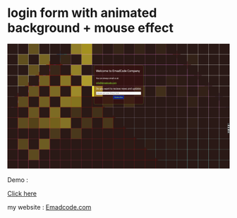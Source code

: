 
login form with animated background + mouse effect
===========


![preview](./preview.png)



Demo :

[Click here](http://emadbakry.github.io/log-in/)



my website :
[Emadcode.com](https://Emadcode.com/)

